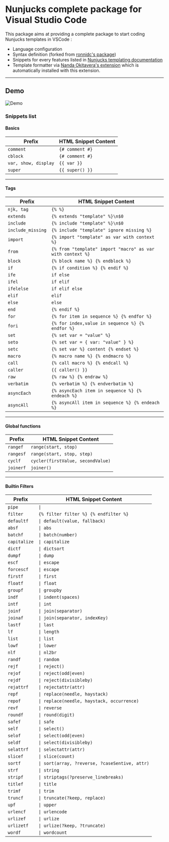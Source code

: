 # Nunjucks complete package for Visual Studio Code

This package aims at providing a complete package to start coding Nunjucks templates in VSCode :  

- Language configuration
- Syntax definition (forked from [ronnidc's package](https://marketplace.visualstudio.com/items?itemName=ronnidc.nunjucks))
- Snippets for every features listed in [Nunjucks templating documentation](https://mozilla.github.io/nunjucks/templating.html)
- Template formatter via [Nanda Okitavera's extension](https://marketplace.visualstudio.com/items?itemName=okitavera.vscode-nunjucks-formatter) which is automatically installed with this extension.

-------

## Demo

![Demo](https://github.com/jonTravens/nunjucks-package-vscode/blob/main/docs/demo.gif?raw=true)

### Snippets list

#### Basics  

| Prefix               | HTML Snippet Content                                       |
| -------------------- | ---------------------------------------------------------- |
| `comment`            | `{# comment #}`                                            |
| `cblock`             | `{# comment #}`                                            |
| `var, show, display` | `{{ var }}`                                                |
| `super`              | `{{ super() }}`                                            |

-------

#### Tags  

| Prefix               | HTML Snippet Content                                       |
| -------------------- | ---------------------------------------------------------- |
| `njk, tag`           | `{% %}`                                                    |
| `extends`            | `{% extends "template" %}\n$0`                             |
| `include`            | `{% include "template" %}\n$0`                             |
| `include_missing`    | `{% include "template" ignore missing %}`                  |
| `import`             | `{% import "template" as var with context %}`              |
| `from`               | `{% from "template" import "macro" as var with context %}` |
| `block`              | `{% block name %} {% endblock %}`                          |
| `if`                 | `{% if condition %} {% endif %}`                           |
| `ife`                | `if else`                                                  |
| `ifel`               | `if elif`                                                  |
| `ifelelse`           | `if elif else`                                             |
| `elif`               | `elif`                                                     |
| `else`               | `else`                                                     |
| `end`                | `{% endif %}`                                              |
| `for`                | `{% for item in sequence %} {% endfor %}`                  |
| `fori`               | `{% for index,value in sequence %} {% endfor %}`           |
| `set`                | `{% set var = "value" %}`                                  |
| `seto`               | `{% set var = { var: "value" } %}`                         |
| `setc`               | `{% set var %} content {% endset %}`                       |
| `macro`              | `{% macro name %} {% endmacro %}`                          |
| `call`               | `{% call macro %} {% endcall %}`                           |
| `caller`             | `{{ caller() }}`                                           |
| `raw`                | `{% raw %} {% endraw %}`                                   |
| `verbatim`           | `{% verbatim %} {% endverbatim %}`                         |
| `asyncEach`          | `{% asyncEach item in sequence %} {% endeach %}`           |
| `asyncAll`           | `{% asyncAll item in sequence %} {% endeach %}`            |

-------

#### Global functions  

| Prefix               | HTML Snippet Content                                       |
| -------------------- | ---------------------------------------------------------- |
| `rangef`             | `range(start, stop)`                                       |
| `rangesf`            | `range(start, stop, step)`                                 |
| `cyclf`              | `cycler(firstValue, secondValue)`                          |
| `joinerf`            | `joiner()`                                                 |

-------

#### Builtin Filters  

| Prefix               | HTML Snippet Content                                       |
| -------------------- | ---------------------------------------------------------- |
| `pipe`               | `\| `                                                      |
| `filter`             | `{% filter filter %} {% endfilter %}`                      |
| `defaultf`           | `\| default(value, fallback)`                              |
| `absf`               | `\| abs`                                                   |
| `batchf`             | `\| batch(number)`                                         |
| `capitalize`         | `\| capitalize`                                            |
| `dictf`              | `\| dictsort`                                              |
| `dumpf`              | `\| dump`                                                  |
| `escf`               | `\| escape`                                                |
| `forcescf`           | `\| escape`                                                |
| `firstf`             | `\| first`                                                 |
| `floatf`             | `\| float`                                                 |
| `groupf`             | `\| groupby`                                               |
| `indf`               | `\| indent(spaces)`                                        |
| `intf`               | `\| int`                                                   |
| `joinf`              | `\| join(separator)`                                       |
| `joinaf`             | `\| join(separator, indexKey)`                             |
| `lastf`              | `\| last`                                                  |
| `lf`                 | `\| length`                                                |
| `list`               | `\| list`                                                  |
| `lowf`               | `\| lower`                                                 |
| `nlf`                | `\| nl2br`                                                 |
| `randf`              | `\| random`                                                |
| `rejf`               | `\| reject()`                                              |
| `rejof`              | `\| reject(odd\|even)`                                     |
| `rejdf`              | `\| reject(divisibleby)`                                   |
| `rejattrf`           | `\| rejectattr(attr)`                                      |
| `repf`               | `\| replace(needle, haystack)`                             |
| `repof`              | `\| replace(needle, haystack, occurrence)`                 |
| `revf`               | `\| reverse`                                               |
| `roundf`             | `\| round(digit)`                                          |
| `safef`              | `\| safe`                                                  |
| `self`               | `\| select()`                                              |
| `selof`              | `\| select(odd\|even)`                                     |
| `seldf`              | `\| select(divisibleby)`                                   |
| `selattrf`           | `\| selectattr(attr)`                                      |
| `slicef`             | `\| slice(count)`                                          |
| `sortf`              | `\| sort(array, ?reverse, ?caseSentive, attr)`             |
| `strf`               | `\| string`                                                |
| `stripf`             | `\| striptags(?preserve_linebreaks)`                       |
| `titlef`             | `\| title`                                                 |
| `trimf`              | `\| trim`                                                  |
| `truncf`             | `\| truncate(?keep, replace)`                              |
| `upf`                | `\| upper`                                                 |
| `urlencf`            | `\| urlencode`                                             |
| `urlizef`            | `\| urlize`                                                |
| `urlizetf`           | `\| urlize(?keep, ?truncate)`                              |
| `wordf`              | `\| wordcount`                                             |

